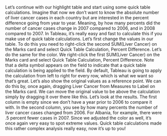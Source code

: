 Let’s continue with our highlight table and start using some quick table calculations. Imagine that now we don’t want to know the absolute number of liver cancer cases in each country but are interested in the percent difference going from year to year. Meaning, by how many percents did the number of cancer cases change in 2007 compared to 2006, and in 2008 compared to 2007. In Tableau, it’s really easy and fast to calculate this if you make use of quick table calculations. Let’s first change the values in our table. To do this you need to right-click the second SUM(Liver Cancer) on the Marks card and select Quick Table Calculation, Percent Difference. Let’s do the same for the color. We right-click the first SUM(Liver Cancer) on the Marks card and select Quick Table Calculation, Percent Difference. Note that a delta symbol appears on the field to indicate that a quick table calculation is being applied to the field. By default, Tableau is going to apply the calculation from left to right for every row, which is what we want so that’s great. Let’s also show the original values as a reference point. We can do this by, once again, dragging Liver Cancer from Measures to Label on the Marks card. We can move the original value to be above the calculation simply by dragging it over there like this. Let’s look at the results. The first column is empty since we don’t have a year prior to 2006 to compare it with. In the second column, you see by how many percents the number of liver cancer cases changed from 2006. For Albania, for example, there were .5 percent fewer cases in 2007. Since we adjusted the color as well, it’s once again very easy to spot extreme values. Quick table calculations made this rather complex analysis really easy, now it’s up to you!
